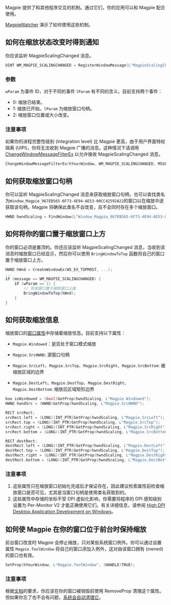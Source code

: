 Magpie 提供了和其他程序交互的机制。通过它们，你的应用可以和 Magpie 配合使用。

[MagpieWatcher](https://github.com/Blinue/MagpieWatcher) 演示了如何使用这些机制。

## 如何在缩放状态改变时得到通知

你应该监听 MagpieScalingChanged 消息。

```c++
UINT WM_MAGPIE_SCALINGCHANGED = RegisterWindowMessage(L"MagpieScalingChanged");
```

### 参数

`wParam` 为事件 ID，对于不同的事件 `lParam` 有不同的含义。目前支持两个事件：

* 0: 缩放已结束。
* 1: 缩放已开始。`lParam` 为缩放窗口句柄。
* 2: 缩放窗口位置或大小改变。

### 注意事项

如果你的进程完整性级别 (Integration level) 比 Magpie 更高，由于用户界面特权隔离 (UIPI)，你将无法收到 Magpie 广播的消息。这种情况下请调用 [ChangeWindowMessageFilterEx](https://learn.microsoft.com/en-us/windows/win32/api/winuser/nf-winuser-changewindowmessagefilterex) 以允许接收 MagpieScalingChanged 消息。

```c++
ChangeWindowMessageFilterEx(hYourWindow, WM_MAGPIE_SCALINGCHANGED, MSGFLT_ADD, nullptr);
```

## 如何获取缩放窗口句柄

你可以监听 MagpieScalingChanged 消息来获取缩放窗口句柄，也可以查找类名为`Window_Magpie_967EB565-6F73-4E94-AE53-00CC42592A22`的窗口以在缩放中途获取该句柄。Magpie 将确保此类名不会改变，且不会同时存在多个缩放窗口。

```c++
HWND hwndScaling = FindWindow(L"Window_Magpie_967EB565-6F73-4E94-AE53-00CC42592A22", nullptr);
```

## 如何将你的窗口置于缩放窗口上方

你的窗口必须是置顶的。你还应该监听 MagpieScalingChanged 消息，当收到该消息时缩放窗口已经显示，然后你可以使用 `BringWindowToTop` 函数将自己的窗口置于缩放窗口上方。

```c++
HWND hWnd = CreateWindowEx(WS_EX_TOPMOST, ...);
...
if (message == WM_MAGPIE_SCALINGCHANGED) {
    if (wParam == 1) {
        // 将本窗口置于缩放窗口上面
        BringWindowToTop(hWnd);
    }
}
```

## 如何获取缩放信息

缩放窗口的[窗口属性](https://learn.microsoft.com/en-us/windows/win32/winmsg/about-window-properties)中存储着缩放信息。目前支持以下属性：

* `Magpie.Windowed`：是否处于窗口模式缩放

* `Magpie.SrcHWND`: 源窗口句柄
* `Magpie.SrcLeft`、`Magpie.SrcTop`、`Magpie.SrcRight`、`Magpie.SrcBottom`: 被缩放区域的边界
* `Magpie.DestLeft`、`Magpie.DestTop`、`Magpie.DestRight`、`Magpie.DestBottom`: 缩放后区域矩形边界

```c++
boo isWindowed = (bool)GetProp(hwndScaling, L"Magpie.Windowed");
HWND hwndSrc = (HWND)GetProp(hwndScaling, L"Magpie.SrcHWND");

RECT srcRect;
srcRect.left = (LONG)(INT_PTR)GetProp(hwndScaling, L"Magpie.SrcLeft");
srcRect.top = (LONG)(INT_PTR)GetProp(hwndScaling, L"Magpie.SrcTop");
srcRect.right = (LONG)(INT_PTR)GetProp(hwndScaling, L"Magpie.SrcRight");
srcRect.bottom = (LONG)(INT_PTR)GetProp(hwndScaling, L"Magpie.SrcBottom");

RECT destRect;
destRect.left = (LONG)(INT_PTR)GetProp(hwndScaling, L"Magpie.DestLeft");
destRect.top = (LONG)(INT_PTR)GetProp(hwndScaling, L"Magpie.DestTop");
destRect.right = (LONG)(INT_PTR)GetProp(hwndScaling, L"Magpie.DestRight");
destRect.bottom = (LONG)(INT_PTR)GetProp(hwndScaling, L"Magpie.DestBottom");
```

### 注意事项

1. 这些属性只在缩放窗口初始化完成后才保证存在，因此建议检索属性前检查缩放窗口是否可见，尤其是当窗口句柄是使用类名获取到的。
2. 这些属性中存储的坐标不受 DPI 虚拟化影响，你需要将程序的 DPI 感知级别设置为 Per-Monitor V2 才能正确使用它们。有关详细信息，请参阅 [High DPI Desktop Application Development on Windows](https://learn.microsoft.com/en-us/windows/win32/hidpi/high-dpi-desktop-application-development-on-windows)。

## 如何使 Magpie 在你的窗口位于前台时保持缩放

前台窗口改变时 Magpie 会停止缩放，只对某些系统窗口例外。你可以通过设置属性 `Magpie.ToolWindow` 将自己的窗口添加入例外，这对由该窗口拥有 (owned) 的窗口也有效。

```c++
SetProp(hYourWindow, L"Magpie.ToolWindow", (HANDLE)TRUE);
```

### 注意事项

根据[文档](https://learn.microsoft.com/en-us/windows/win32/api/winuser/nf-winuser-setpropw)的要求，你应该在你的窗口被销毁前使用 RemoveProp 清理这个属性。但如果你忘了也不会有问题，[系统会自动清理它](https://devblogs.microsoft.com/oldnewthing/20231030-00/?p=108939)。
